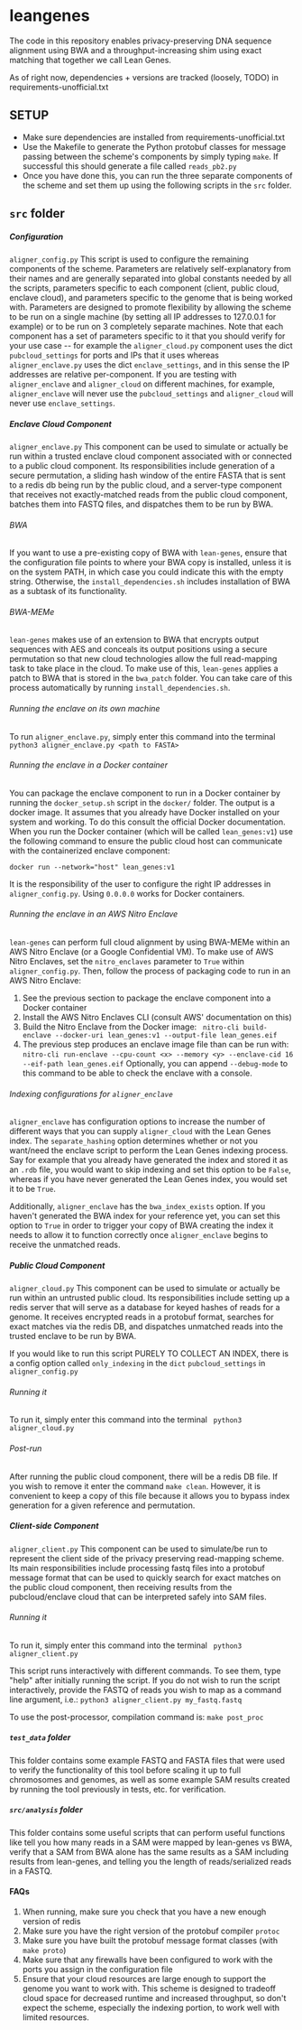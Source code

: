 # leangenes

The code in this repository enables privacy-preserving DNA sequence alignment using BWA and a throughput-increasing shim using exact matching that together we call Lean Genes.

As of right now, dependencies + versions are tracked (loosely, TODO) in requirements-unofficial.txt

## SETUP

- Make sure dependencies are installed from requirements-unofficial.txt
- Use the Makefile to generate the Python protobuf classes for message passing between the scheme's components by simply typing ``make``. If successful this should generate a file called ``reads_pb2.py``
- Once you have done this, you can run the three separate components of the scheme and set them up using the following scripts in the ``src`` folder.

## ``src`` folder

##### Configuration
`` aligner_config.py `` 
This script is used to configure the remaining components of the scheme. Parameters are relatively self-explanatory from their names and are generally separated into global constants needed by all the scripts,
parameters specific to each component (client, public cloud, enclave cloud), and parameters specific to the genome that is being worked with. Parameters are designed to promote flexibility by allowing the scheme to be 
run on a single machine (by setting all IP addresses to 127.0.0.1 for example) or to be run on 3 completely separate machines.
Note that each component has a set of parameters specific to it that you should verify for your use case -- for example the `aligner_cloud.py` component uses the dict `pubcloud_settings` for ports and IPs that it uses whereas `aligner_enclave.py` uses the dict `enclave_settings`, and in this sense the IP addresses are relative per-component. If you are testing with `aligner_enclave` and `aligner_cloud` on different machines, for example, `aligner_enclave` will never use the `pubcloud_settings` and `aligner_cloud` will never use `enclave_settings`.

##### Enclave Cloud Component
`` aligner_enclave.py ``
This component can be used to simulate or actually be run within a trusted enclave cloud component associated with or connected to a public cloud component.
Its responsibilities include generation of a secure permutation, a sliding hash window of the entire FASTA that is sent to a redis db being run by the public cloud, and a 
server-type component that receives not exactly-matched reads from the public cloud component, batches them into FASTQ files, and dispatches them to be run by BWA.

###### BWA
If you want to use a pre-existing copy of BWA with `lean-genes`, ensure that the configuration file points to where your BWA copy is installed, unless it is on the system PATH, in which case you could indicate this with the empty string. Otherwise, the `install_dependencies.sh` includes installation of BWA as a subtask of its functionality.

###### BWA-MEMe
`lean-genes` makes use of an extension to BWA that encrypts output sequences with AES and conceals its output positions using a secure permutation so that new cloud technologies allow the full read-mapping task to take place in the cloud. To make use of this, `lean-genes` applies a patch to BWA that is stored in the `bwa_patch` folder. You can take care of this process automatically by running `install_dependencies.sh`.

###### Running the enclave on its own machine
To run `aligner_enclave.py`, simply enter this command into the terminal
 `` python3 aligner_enclave.py <path to FASTA> ``
 
###### Running the enclave in a Docker container
You can package the enclave component to run in a Docker container by running the `docker_setup.sh` script in the `docker/` folder. The output is a docker image. It assumes that you already have Docker installed on your system and working. To do this consult the official Docker documentation. When you run the Docker container (which will be called `lean_genes:v1`) use the following command to ensure the public cloud host can communicate with the containerized enclave component:

`` docker run --network="host" lean_genes:v1 ``

It is the responsibility of the user to configure the right IP addresses in `aligner_config.py`. Using `0.0.0.0` works for Docker containers.

###### Running the enclave in an AWS Nitro Enclave
`lean-genes` can perform full cloud alignment by using BWA-MEMe within an AWS Nitro Enclave (or a Google Confidential VM). To make use of AWS Nitro Enclaves, set the `nitro_enclaves` parameter to `True` within `aligner_config.py`. Then, follow the process of packaging code to run in an AWS Nitro Enclave:

1) See the previous section to package the enclave component into a Docker container
2) Install the AWS Nitro Enclaves CLI (consult AWS' documentation on this)
3) Build the Nitro Enclave from the Docker image:
`` nitro-cli build-enclave --docker-uri lean_genes:v1 --output-file lean_genes.eif``
4) The previous step produces an enclave image file than can be run with:
`` nitro-cli run-enclave --cpu-count <x> --memory <y> --enclave-cid 16 --eif-path lean_genes.eif ``
Optionally, you can append `--debug-mode` to this command to be able to check the enclave with a console.

###### Indexing configurations for `aligner_enclave`
`aligner_enclave` has configuration options to increase the number of different ways that you can supply `aligner_cloud` with the Lean Genes index.
The `separate_hashing` option determines whether or not you want/need the enclave script to perform the Lean Genes indexing process. 
Say for example that you already have generated the index and stored it as an `.rdb` file, you would want to skip indexing and set this option to be `False`, whereas if you have never generated the Lean Genes index, you would set it to be `True`.

Additionally, `aligner_enclave` has the `bwa_index_exists` option. If you haven't generated the BWA index for your reference yet, you can set this option to `True` in order to trigger your copy of BWA creating the index it needs to allow it to function correctly once `aligner_enclave` begins to receive the unmatched reads.

##### Public Cloud Component
`` aligner_cloud.py ``
This component can be used to simulate or actually be run within an untrusted public cloud. Its responsibilities include setting up a redis server that will serve as a database for keyed hashes of reads for a genome.
It receives encrypted reads in a protobuf format, searches for exact matches via the redis DB, and dispatches unmatched reads into the trusted enclave to be run by BWA.

If you would like to run this script PURELY TO COLLECT AN INDEX, there is a config option called `only_indexing` in the `dict` `pubcloud_settings` in `aligner_config.py`

###### Running it
To run it, simply enter this command into the terminal
 `` python3 aligner_cloud.py``

###### Post-run
After running the public cloud component, there will be a redis DB file. If you wish to remove it enter the command `` make clean ``. However, it is convenient to keep a copy of this file because it allows you to bypass index generation for a given reference and permutation.

##### Client-side Component
`` aligner_client.py ``
This component can be used to simulate/be run to represent the client side of the privacy preserving read-mapping scheme.
Its main responsibilities include processing fastq files into a protobuf message format that can be used to quickly search for exact matches on the public cloud component, then receiving results from the pubcloud/enclave cloud that can be interpreted safely into SAM files.

###### Running it
To run it, simply enter this command into the terminal
 `` python3 aligner_client.py``
 
 This script runs interactively with different commands. To see them, type "help" after initially running the script.
If you do not wish to run the script interactively, provide the FASTQ of reads you wish to map as a command line argument, i.e.:
 `` python3 aligner_client.py my_fastq.fastq ``

To use the post-processor, compilation command is:
`` make post_proc ``

##### ``test_data`` folder
This folder contains some example FASTQ and FASTA files that were used to verify the functionality of this tool before scaling it up to full chromosomes and genomes, as well as some example SAM results created by running the tool previously in tests, etc. for verification.

##### ``src/analysis`` folder
This folder contains some useful scripts that can perform useful functions like tell you how many reads in a SAM were mapped by lean-genes vs BWA, verify that a SAM from BWA alone has the same results as a SAM including results from lean-genes, and telling you the length of reads/serialized reads in a FASTQ.

#### FAQs 
1. When running, make sure you check that you have a new enough version of redis
2. Make sure you have the right version of the protobuf compiler ``protoc``
3. Make sure you have built the protobuf message format classes (with `make proto`)
4. Make sure that any firewalls have been configured to work with the ports you assign in the configuration file
5. Ensure that your cloud resources are large enough to support the genome you want to work with. This scheme is designed to tradeoff cloud space for decreased runtime and increased throughput, so don't expect the scheme, especially the indexing portion, to work well with limited resources.
